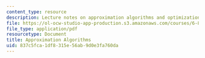 ```yaml
---
content_type: resource
description: Lecture notes on approximation algorithms and optimization problems.
file: https://ol-ocw-studio-app-production.s3.amazonaws.com/courses/6-854j-advanced-algorithms-fall-2008/837c5fca1df8315e56ab9d0e3fa760da_notes_approx.pdf
file_type: application/pdf
resourcetype: Document
title: Approximation Algorithms
uid: 837c5fca-1df8-315e-56ab-9d0e3fa760da
---
```

